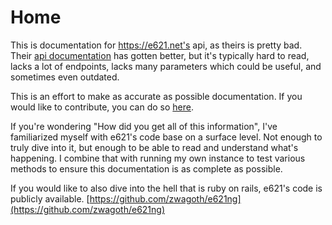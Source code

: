 # Home

This is documentation for https://e621.net's api, as theirs is pretty bad.\
Their [api documentation](https://e621.net/wiki\_pages/2425) has gotten better, but it's typically hard to read, lacks a lot of endpoints, lacks many parameters which could be useful, and sometimes even outdated.

This is an effort to make as accurate as possible documentation. If you would like to contribute, you can do so [here](https://github.com/DonovanDMC/E621Documentation).

If you're wondering "How did you get all of this information", I've familiarized myself with e621's code base on a surface level. Not enough to truly dive into it, but enough to be able to read and understand what's happening. I combine that with running my own instance to test various methods to ensure this documentation is as complete as possible.

If you would like to also dive into the hell that is ruby on rails, e621's code is publicly available. [https://github.com/zwagoth/e621ng](https://github.com/zwagoth/e621ng)

